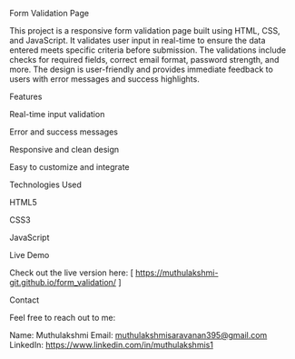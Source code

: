 Form Validation Page

This project is a responsive form validation page built using HTML, CSS, and JavaScript.
It validates user input in real-time to ensure the data entered meets specific criteria before submission.
The validations include checks for required fields, correct email format, password strength, and more.
The design is user-friendly and provides immediate feedback to users with error messages and success highlights.


Features

Real-time input validation


Error and success messages


Responsive and clean design


Easy to customize and integrate


Technologies Used

HTML5


CSS3


JavaScript

Live Demo

Check out the live version here: [ https://muthulakshmi-git.github.io/form_validation/ ]

Contact

Feel free to reach out to me:

Name: Muthulakshmi
Email: muthulakshmisaravanan395@gmail.com
LinkedIn: https://www.linkedin.com/in/muthulakshmis1


